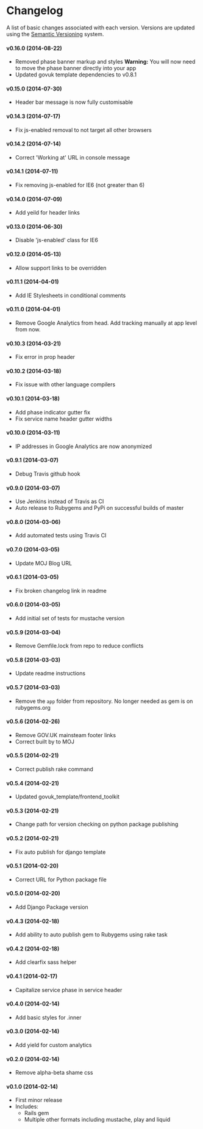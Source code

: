 # Changelog

A list of basic changes associated with each version. Versions are updated using the [Semantic Versioning](http://semver.org/) system.

#### v0.16.0 (2014-08-22)
  * Removed phase banner markup and styles **Warning:** You will now need to move the phase banner directly into your app
  * Updated govuk template dependencies to v0.8.1

#### v0.15.0 (2014-07-30)
  * Header bar message is now fully customisable

#### v0.14.3 (2014-07-17)
  * Fix js-enabled removal to not target all other browsers

#### v0.14.2 (2014-07-14)
  * Correct 'Working at' URL in console message

#### v0.14.1 (2014-07-11)
  * Fix removing js-enabled for IE6 (not greater than 6)

#### v0.14.0 (2014-07-09)
  * Add yeild for header links

#### v0.13.0 (2014-06-30)
  * Disable 'js-enabled' class for IE6

#### v0.12.0 (2014-05-13)
  * Allow support links to be overridden

#### v0.11.1 (2014-04-01)
  * Add IE Stylesheets in conditional comments

#### v0.11.0 (2014-04-01)
  * Remove Google Analytics from head. Add tracking manually at app level from now.

#### v0.10.3 (2014-03-21)
  * Fix error in prop header

#### v0.10.2 (2014-03-18)
  * Fix issue with other language compilers

#### v0.10.1 (2014-03-18)
  * Add phase indicator gutter fix
  * Fix service name header gutter widths

#### v0.10.0 (2014-03-11)
  * IP addresses in Google Analytics are now anonymized

#### v0.9.1 (2014-03-07)
  * Debug Travis github hook

#### v0.9.0 (2014-03-07)
  * Use Jenkins instead of Travis as CI
  * Auto release to Rubygems and PyPi on successful builds of master

#### v0.8.0 (2014-03-06)
  * Add automated tests using Travis CI

#### v0.7.0 (2014-03-05)
  * Update MOJ Blog URL

#### v0.6.1 (2014-03-05)
  * Fix broken changelog link in readme

#### v0.6.0 (2014-03-05)
  * Add initial set of tests for mustache version

#### v0.5.9 (2014-03-04)
  * Remove Gemfile.lock from repo to reduce conflicts

#### v0.5.8 (2014-03-03)
  * Update readme instructions

#### v0.5.7 (2014-03-03)
  * Remove the `app` folder from repository. No longer needed as gem is on rubygems.org

#### v0.5.6 (2014-02-26)
  * Remove GOV.UK mainsteam footer links
  * Correct built by to MOJ

#### v0.5.5 (2014-02-21)
  * Correct publish rake command

#### v0.5.4 (2014-02-21)
  * Updated govuk_template/frontend_toolkit

#### v0.5.3 (2014-02-21)
  * Change path for version checking on python package publishing

#### v0.5.2 (2014-02-21)
  * Fix auto publish for django template

#### v0.5.1 (2014-02-20)
  * Correct URL for Python package file

#### v0.5.0 (2014-02-20)
  * Add Django Package version

#### v0.4.3 (2014-02-18)
  * Add ability to auto publish gem to Rubygems using rake task

#### v0.4.2 (2014-02-18)
  * Add clearfix sass helper

#### v0.4.1 (2014-02-17)
  * Capitalize service phase in service header

#### v0.4.0 (2014-02-14)
  * Add basic styles for .inner

#### v0.3.0 (2014-02-14)
  * Add yield for custom analytics

#### v0.2.0 (2014-02-14)
  * Remove alpha-beta shame css

#### v0.1.0 (2014-02-14)
  * First minor release
  * Includes:
    * Rails gem
    * Multiple other formats including mustache, play and liquid